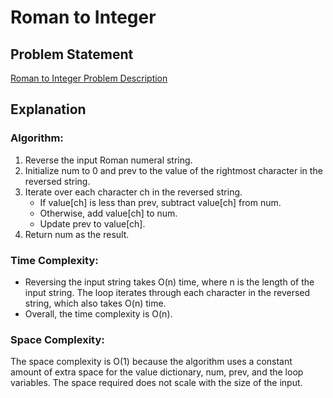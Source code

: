 # Roman to Integer

## Problem Statement
[Roman to Integer Problem Description](https://leetcode.com/problems/roman-to-integer/description/)

## Explanation

### Algorithm:
1. Reverse the input Roman numeral string.
2. Initialize num to 0 and prev to the value of the rightmost character in the reversed string.
3. Iterate over each character ch in the reversed string.
    - If value[ch] is less than prev, subtract value[ch] from num.
    - Otherwise, add value[ch] to num.
    - Update prev to value[ch].
4. Return num as the result.

### Time Complexity:
- Reversing the input string takes O(n) time, where n is the length of the input string. The loop iterates through each character in the reversed string, which also takes O(n) time.
- Overall, the time complexity is O(n).

### Space Complexity:
The space complexity is O(1) because the algorithm uses a constant amount of extra space for the value dictionary, num, prev, and the loop variables. The space required does not scale with the size of the input.
